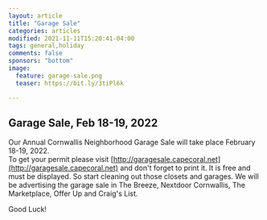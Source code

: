 ```yaml
---
layout: article
title: "Garage Sale"
categories: articles
modified: 2021-11-11T15:20:41-04:00
tags: general,holiday
comments: false
sponsors: "bottom"
image:
  feature: garage-sale.png
  teaser: https://bit.ly/3tiPl6k

---
```


## Garage Sale, Feb 18-19, 2022

Our Annual Cornwallis Neighborhood Garage Sale will take place February 18-19, 2022.  
To get your permit please visit [http://garagesale.capecoral.net](http://garagesale.capecoral.net) and don't forget to print it.  It is free and must be displayed. 
So start cleaning out those closets and garages.  We will be advertising the garage sale in The Breeze, Nextdoor Cornwallis, The Marketplace, Offer Up and Craig's List. 

Good Luck!

